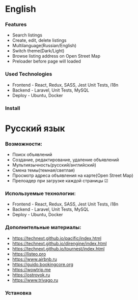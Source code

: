 # English

### Features
- Search listings
- Create, edit, delete listings
- Multilanguage(Russian/English)
- Switch theme(Dark/Light)
- Browse listing address on Open Street Map
- Preloader before page will loaded

### Used Technologies
- Frontend - React, Redux, SASS, Jest Unit Tests, i18n
- Backend - Laravel, Unit Tests, MySQL
- Deploy - Ubuntu, Docker

### Install

# Русский язык

### Возможности:
- Поиск объявлений
- Создание, редактирование, удаление объявлений
- Мультиязычность(русский/английский)
- Смена темы(темная/светлая)
- Просмотр адреса объявления на карте(Open Street Map)
- Прелоадер при загрузке каждой страницы ☑

### Используемые технологии:
- Frontend - React, Redux, SASS, Jest Unit Tests, i18n
- Backend - Laravel, Unit Tests, MySQL
- Deploy - Ubuntu, Docker

### Дополнительные материалы:
- https://technext.github.io/pacific/index.html
- https://technext.github.io/direngine/index.html
- https://technext.github.io/tournest/index.html
- https://listeo.pro
- https://www.airbnb.ru
- https://guido.bookingcore.org
- https://wowtrip.me
- https://ostrovok.ru
- https://www.trivago.ru

### Установка
